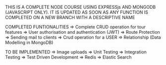THIS IS A COMPLETE NODE COURSE USING EXPRESSjs AND MONGODB (JAVASCRIPT ONLY).
IT IS UPDATED AS SOON AS ANY FUNCTION IS COMPLETED ON A NEW BRANCH WITH A DESCRIPTIVE NAME


COMPLETED FUNTIONALITIES
=> Complete CRUD operation for tour features 
=> User authorisation and authentication (JWT)
=> Route Protection
=> Sending mail to clients
=> Crud operation for a USER
=> Relationship (Data Modelling in MongoDB)


TO BE IMPLEMENTED
=> Image uploads
=> Unit Testing
=> Integration Testing
=> Test Driven Development
=> Redis
=> Elastic Search
